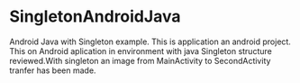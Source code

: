 # SingletonAndroidJava
Android Java with Singleton example.
This is application an android project.
This on Android aplication in environment with java Singleton structure reviewed.With singleton an image from MainActivity to SecondActivity  tranfer has been made.
